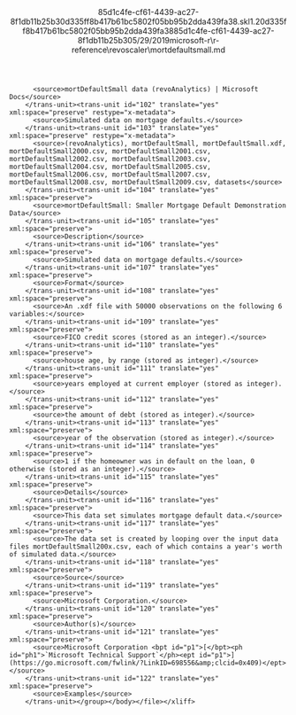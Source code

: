 <?xml version="1.0"?><xliff version="1.2" xmlns="urn:oasis:names:tc:xliff:document:1.2" xmlns:xsi="http://www.w3.org/2001/XMLSchema-instance" xsi:schemaLocation="urn:oasis:names:tc:xliff:document:1.2 xliff-core-1.2-transitional.xsd"><file datatype="xml" original="mortdefaultsmall.md" source-language="en-US" target-language="en-US"><header><tool tool-id="mdxliff" tool-name="mdxliff" tool-version="1.0-8ab897d" tool-company="Microsoft" /><xliffext:skl_file_name xmlns:xliffext="urn:microsoft:content:schema:xliffextensions">85d1c4fe-cf61-4439-ac27-8f1db11b25b30d335ff8b417b61bc5802f05bb95b2dda439fa38.skl</xliffext:skl_file_name><xliffext:version xmlns:xliffext="urn:microsoft:content:schema:xliffextensions">1.2</xliffext:version><xliffext:ms.openlocfilehash xmlns:xliffext="urn:microsoft:content:schema:xliffextensions">0d335ff8b417b61bc5802f05bb95b2dda439fa38</xliffext:ms.openlocfilehash><xliffext:ms.sourcegitcommit xmlns:xliffext="urn:microsoft:content:schema:xliffextensions">85d1c4fe-cf61-4439-ac27-8f1db11b25b3</xliffext:ms.sourcegitcommit><xliffext:ms.lasthandoff xmlns:xliffext="urn:microsoft:content:schema:xliffextensions">05/29/2019</xliffext:ms.lasthandoff><xliffext:ms.openlocfilepath xmlns:xliffext="urn:microsoft:content:schema:xliffextensions">microsoft-r\r-reference\revoscaler\mortdefaultsmall.md</xliffext:ms.openlocfilepath></header><body><group id="content" extype="content"><trans-unit id="101" translate="yes" xml:space="preserve" restype="x-metadata">
          <source>mortDefaultSmall data (revoAnalytics) | Microsoft Docs</source>
        </trans-unit><trans-unit id="102" translate="yes" xml:space="preserve" restype="x-metadata">
          <source>Simulated data on mortgage defaults.</source>
        </trans-unit><trans-unit id="103" translate="yes" xml:space="preserve" restype="x-metadata">
          <source>(revoAnalytics), mortDefaultSmall, mortDefaultSmall.xdf, mortDefaultSmall2000.csv, mortDefaultSmall2001.csv, mortDefaultSmall2002.csv, mortDefaultSmall2003.csv, mortDefaultSmall2004.csv, mortDefaultSmall2005.csv, mortDefaultSmall2006.csv, mortDefaultSmall2007.csv, mortDefaultSmall2008.csv, mortDefaultSmall2009.csv, datasets</source>
        </trans-unit><trans-unit id="104" translate="yes" xml:space="preserve">
          <source>mortDefaultSmall: Smaller Mortgage Default Demonstration Data</source>
        </trans-unit><trans-unit id="105" translate="yes" xml:space="preserve">
          <source>Description</source>
        </trans-unit><trans-unit id="106" translate="yes" xml:space="preserve">
          <source>Simulated data on mortgage defaults.</source>
        </trans-unit><trans-unit id="107" translate="yes" xml:space="preserve">
          <source>Format</source>
        </trans-unit><trans-unit id="108" translate="yes" xml:space="preserve">
          <source>An .xdf file with 50000 observations on the following 6 variables:</source>
        </trans-unit><trans-unit id="109" translate="yes" xml:space="preserve">
          <source>FICO credit scores (stored as an integer).</source>
        </trans-unit><trans-unit id="110" translate="yes" xml:space="preserve">
          <source>house age, by range (stored as integer).</source>
        </trans-unit><trans-unit id="111" translate="yes" xml:space="preserve">
          <source>years employed at current employer (stored as integer).</source>
        </trans-unit><trans-unit id="112" translate="yes" xml:space="preserve">
          <source>the amount of debt (stored as integer).</source>
        </trans-unit><trans-unit id="113" translate="yes" xml:space="preserve">
          <source>year of the observation (stored as integer).</source>
        </trans-unit><trans-unit id="114" translate="yes" xml:space="preserve">
          <source>1 if the homeowner was in default on the loan, 0 otherwise (stored as an integer).</source>
        </trans-unit><trans-unit id="115" translate="yes" xml:space="preserve">
          <source>Details</source>
        </trans-unit><trans-unit id="116" translate="yes" xml:space="preserve">
          <source>This data set simulates mortgage default data.</source>
        </trans-unit><trans-unit id="117" translate="yes" xml:space="preserve">
          <source>The data set is created by looping over the input data files mortDefaultSmall200x.csv, each of which contains a year's worth of simulated data.</source>
        </trans-unit><trans-unit id="118" translate="yes" xml:space="preserve">
          <source>Source</source>
        </trans-unit><trans-unit id="119" translate="yes" xml:space="preserve">
          <source>Microsoft Corporation.</source>
        </trans-unit><trans-unit id="120" translate="yes" xml:space="preserve">
          <source>Author(s)</source>
        </trans-unit><trans-unit id="121" translate="yes" xml:space="preserve">
          <source>Microsoft Corporation <bpt id="p1">[</bpt><ph id="ph1">`Microsoft Technical Support`</ph><ept id="p1">](https://go.microsoft.com/fwlink/?LinkID=698556&amp;clcid=0x409)</ept></source>
        </trans-unit><trans-unit id="122" translate="yes" xml:space="preserve">
          <source>Examples</source>
        </trans-unit></group></body></file></xliff>